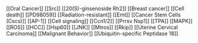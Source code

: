 [[Oral Cancer]]
[[Src]]
[[20(S)-ginsenoside Rh2]]
[[Breast cancer]]
[[Cell death]]
[[PD98059]]
[[Radiation-resistant]]
[[Emt]]
[[Cancer Stem Cells (Cscs)]]
[[AP-1]]
[[Cell signaling]]
[[Ccn1/2]]
[[Prrsv Nsp1]]
[[TPA]]
[[MAPK]]
[[ROS]]
[[HCC]]
[[Hsp60]]
[[JNK]]
[[Mtros]]
[[Rkip]]
[[Uterine Cervical Carcinoma]]
[[Malignant Behavior]]
[[Ubiquitin-specific Peptidase 18]]
